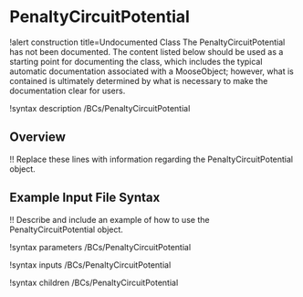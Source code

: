 # PenaltyCircuitPotential

!alert construction title=Undocumented Class
The PenaltyCircuitPotential has not been documented. The content listed below should be used as a starting point for
documenting the class, which includes the typical automatic documentation associated with a
MooseObject; however, what is contained is ultimately determined by what is necessary to make the
documentation clear for users.

!syntax description /BCs/PenaltyCircuitPotential

## Overview

!! Replace these lines with information regarding the PenaltyCircuitPotential object.

## Example Input File Syntax

!! Describe and include an example of how to use the PenaltyCircuitPotential object.

!syntax parameters /BCs/PenaltyCircuitPotential

!syntax inputs /BCs/PenaltyCircuitPotential

!syntax children /BCs/PenaltyCircuitPotential
